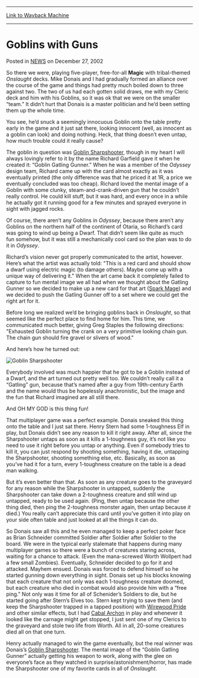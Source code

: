 
---
[Link to Wayback Machine](https://web.archive.org/web/20210421123356/https://magic.wizards.com/en/articles/archive/goblins-guns-2002-12-27)

[_metadata_:description]:- "So there we were, playing five-player, free-for-all Magic with tribal-themed Onslaught decks. Mike Donais and I had gradually formed an alliance over the course of the game and things had pretty much boiled down to three against two. The two of us had each gotten solid draws, me with my Cleric deck and him with his Goblins, so it was ok that we were on the smaller “team.” It"
[_metadata_:generator]:- "Drupal 7 (http://drupal.org)"
[_metadata_:node]:- "287736"
[_metadata_:publish_date]:- "2002-12-27"
[_metadata_:source]:- "div-main-content"
[_metadata_:title]:- "Goblins with Guns"
[_metadata_:wayback_capture_timestamp]:- "2021-04-21 12:33:56"
[_metadata_:wayback_raw_url]:- "https://web.archive.org/web/20210421123356id_/https://magic.wizards.com/en/articles/archive/goblins-guns-2002-12-27"
[_metadata_:wayback_url]:- "https://magic.wizards.com/en/articles/archive/goblins-guns-2002-12-27"
---


Goblins with Guns
=================



 Posted in [NEWS](/en/articles?source=MX_Nav2020)
 on December 27, 2002 










So there we were, playing five-player, free-for-all **Magic** with tribal-themed *Onslaught* decks. Mike Donais and I had gradually formed an alliance over the course of the game and things had pretty much boiled down to three against two. The two of us had each gotten solid draws, me with my Cleric deck and him with his Goblins, so it was ok that we were on the smaller “team.” It didn’t hurt that Donais is a master politician and he’d been setting them up the whole time.


You see, he’d snuck a seemingly innocuous Goblin onto the table pretty early in the game and it just sat there, looking innocent (well, as innocent as a goblin can look) and doing nothing. Heck, that thing doesn’t even untap, how much trouble could it really cause?


The goblin in question was [Goblin Sharpshooter](http://gatherer.wizards.com/Pages/Card/Details.aspx?name=Goblin+Sharpshooter), though in my heart I will always lovingly refer to it by the name Richard Garfield gave it when he created it: “Goblin Gatling Gunner.” When he was a member of the *Odyssey* design team, Richard came up with the card almost exactly as it was eventually printed (the only difference was that he priced it at 1R, a price we eventually concluded was too cheap). Richard loved the mental image of a Goblin with some clunky, steam-and-crank-driven gun that he couldn’t really control. He could kill stuff, but it was hard, and every once in a while he actually got it running good for a few minutes and sprayed everyone in sight with jagged rocks.


Of course, there aren’t any Goblins in *Odyssey*, because there aren’t any Goblins on the northern half of the continent of Otaria, so Richard’s card was going to wind up being a Dwarf. That didn’t seem like quite as much fun somehow, but it was still a mechanically cool card so the plan was to do it in *Odyssey*.


Richard’s vision never got properly communicated to the artist, however. Here’s what the artist was actually told: "This is a red card and should show a dwarf using electric magic (to damage others). Maybe come up with a unique way of delivering it." When the art came back it completely failed to capture to fun mental image we all had when we thought about the Gatling Gunner so we decided to make up a new card for that art ([Spark Mage](http://gatherer.wizards.com/Pages/Card/Details.aspx?name=Spark+Mage)) and we decided to push the Gatling Gunner off to a set where we could get the right art for it.


Before long we realized we’d be bringing goblins back in *Onslaught*, so that seemed like the perfect place to find home for him. This time, we communicated much better, giving Greg Staples the following directions: "Exhausted Goblin turning the crank on a very primitive looking chain gun. The chain gun should fire gravel or slivers of wood."


And here’s how he turned out:


![Goblin Sharpshooter](https://media.wizards.com/legacy/global/images/mtgcom_daily_rb52_pic1_en.jpg)


Everybody involved was much happier that he got to be a Goblin instead of a Dwarf, and the art turned out pretty well too. We couldn’t really call it a “Gatling” gun, because that’s named after a guy from 19th-century Earth and the name would thus be hopelessly anachronistic, but the image and the fun that Richard imagined are all still there.


And OH MY GOD is this thing fun!


That multiplayer game was a perfect example. Donais sneaked this thing onto the table and I just sat there. Henry Stern had some 1-toughness Elf in play, but Donais didn’t see any reason to kill it right away. After all, since the Sharpshooter untaps as soon as it kills a 1-toughness guy, it’s not like you need to use it right before you untap or anything. Even if somebody tries to kill it, you can just respond by shooting something, having it die, untapping the Sharpshooter, shooting something else, etc. Basically, as soon as you’ve had it for a turn, every 1-toughness creature on the table is a dead man walking.


But it’s even better than that. As soon as any creature goes to the graveyard for any reason while the Sharpshooter in untapped, suddenly the Sharpshooter can take down a 2-toughness creature and still wind up untapped, ready to be used again. (Ping, then untap because the other thing died, then ping the 2-toughness monster again, then untap because *it* died.) You really can’t appreciate this card until you’ve gotten it into play on your side often table and just looked at all the things it can do.


So Donais saw all this and he even managed to keep a perfect poker face as Brian Schneider committed Soldier after Soldier after Soldier to the board. We were in the typical early stalemate that happens during many multiplayer games so there were a bunch of creatures staring across, waiting for a chance to attack. (Even the mana-screwed Worth Wollpert had a few small Zombies). Eventually, Schneider decided to go for it and attacked. Mayhem ensued. Donais was forced to defend himself so he started gunning down everything in sight. Donais set up his blocks knowing that each creature that not only was each 1-toughness creature doomed, but each creature who died in combat would also provide him with a “free ping.” Not only was it time for all of Schenider’s Soldiers to die, but he started going after Stern’s Elves too. Stern kept trying to save them (and keep the Sharpshooter trapped in a tapped position) with [Wirewood Pride](http://gatherer.wizards.com/Pages/Card/Details.aspx?name=Wirewood+Pride) and other similar effects, but I had [Cabal Archon](http://gatherer.wizards.com/Pages/Card/Details.aspx?name=Cabal+Archon) in play and whenever it looked like the carnage might get stopped, I just sent one of my Clerics to the graveyard and stole two life from Worth. All in all, 20-some creatures died all on that one turn.


Henry actually managed to win the game eventually, but the real winner was Donais’s [Goblin Sharpshooter](http://gatherer.wizards.com/Pages/Card/Details.aspx?name=Goblin+Sharpshooter). The mental image of the “Goblin Gatling Gunner” actually getting his weapon to work, along with the glee on everyone’s face as they watched in surprise/astonishment/horror, has made the Sharpshooter one of my favorite cards in all of *Onslaught*.







